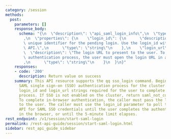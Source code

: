 ```yaml
---
category: /session
methods:
  post:
    parameters: []
    response_body:
      schema: "{\n  \"description\": \"api_saml_login_info\",\n  \"type\": \"object\"\
        ,\n  \"properties\": {\n    \"login_id\": {\n      \"description\": \"The\
        \ unique identifier for the pending login. Use the login_id with the check-saml-login\
        \ API.\",\n      \"type\": \"string\"\n    },\n    \"login_url\": {\n    \
        \  \"description\": \"The login URL to present to the user. To complete the\
        \ authentication process, the user must open the login URL in a browser.\"\
        ,\n      \"type\": \"string\"\n    }\n  }\n}"
    responses:
    - code: '200'
      description: Return value on success
    summary: This API resource supports the qq sso_login command. Begin an interactive
      SAML single sign-on (SSO) authentication process for the cluster. Return the
      login_id and login_url strings required for the user to complete the authentication
      process. If SSO is not enabled on the cluster, return saml_not_configured_error.
      To complete in-browser authentication, the caller must pass the login_url parameter
      to the user. The caller must use the login_id parameter to poll the retrieve-saml-login
      API for SAML SSO credentials until the user completes the authentication process
      in the browser, or until the 5-minute limit elapses.
rest_endpoint: /v1/session/start-saml-login
permalink: /rest-api-guide/session/start-saml-login.html
sidebar: rest_api_guide_sidebar
---
```


